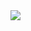 <img align="left" src="https://gist.github.com/marcosdrigus/4c236a1454de3fc5aa0574f1ca5fc4e2/raw/a1e38daf39046981edf5108430c4aaf5096b058d/share.png"/>